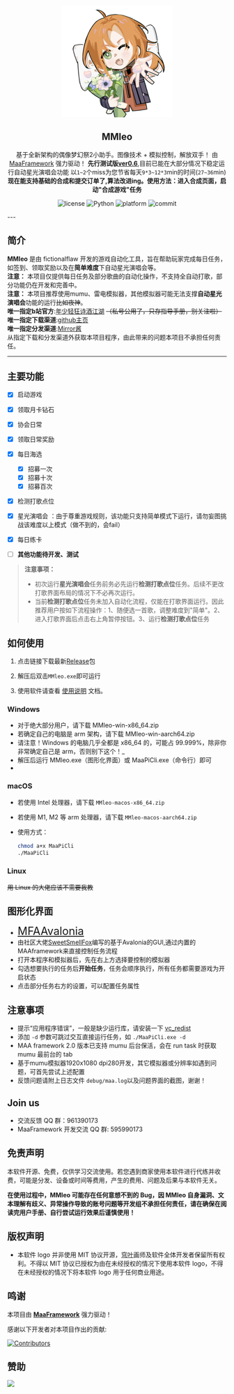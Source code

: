 <!-- markdownlint-disable MD033 MD041 -->

<div align="center">
  <img alt="LOGO" src="./logo.png" width="256" height="256" />

## MMleo
基于全新架构的偶像梦幻祭2小助手。图像技术 + 模拟控制，解放双手！
由 [MaaFramework](https://github.com/MaaXYZ/MaaFramework) 强力驱动！
**先行测试版<u>ver0.6</u>**,目前已能在大部分情况下稳定运行自动星光演唱会功能
以`1~2`个miss为您节省每天`9*3~12*3`min的时间(`27~36`min)
**现在能支持基础的合成和提交订单了,算法改进ing。使用方法：进入合成页面，启动"合成游戏"任务**
</div>
<p align="center">
  <img alt="license" src="https://img.shields.io/github/license/KhazixW2/MaaGumballs">
  <img alt="Python" src="https://img.shields.io/badge/Python-3776AB?logo=python&logoColor=white">
  <img alt="platform" src="https://img.shields.io/badge/platform-Windows-blueviolet">
  <img alt="commit" src="https://img.shields.io/github/commit-activity/m/fictionalflaw/MMleo">
</p>
---

## 简介

**MMleo** 是由 fictionalflaw 开发的游戏自动化工具，旨在帮助玩家完成每日任务，如签到、领取奖励以及在**简单难度**下自动星光演唱会等。  
**注意：** 本项目仅提供每日任务及部分歌曲的自动化操作，不支持全自动打歌，部分功能仍在开发和完善中。  
**注意：** 本项目推荐使用mumu、雷电模拟器，其他模拟器可能无法支撑**自动星光演唱会**功能的运行~~比如夜神~~。  
**唯一指定b站官方**:[年少轻狂诗酒江湖](https://www.bilibili.com/video/BV1wX7VzTEvS) ~~（私号公用了，只存指导手册，别关注啦）~~  
**唯一指定下载渠道**:[github主页](https://github.com/fictionalflaw/MMleo)  
**唯一指定分发渠道**:[Mirror酱](https://mirrorchyan.com/zh/projects?rid=MMleo)  
从指定下载和分发渠道外获取本项目程序，由此带来的问题本项目不承担任何责任。


---
 ## 主要功能

- [x] 启动游戏
- [x] 领取月卡钻石
- [x] 协会日常
- [x] 领取日常奖励
- [x] 每日海选
  - [x] 招募一次
  - [x] 招募十次
  - [x] 招募百次
- [x] 检测打歌点位
- [x] 星光演唱会
      ：由于尊重游戏规则，该功能只支持简单模式下运行，请勿妄图挑战该难度以上模式（做不到的，会fail）
- [x] 每日练卡

- [ ] **其他功能待开发、测试**
> **注意事项：**
> - 初次运行**星光演唱会**任务前务必先运行**检测打歌点位**任务。后续不更改打歌界面布局的情况下不必再次运行。
> - 当前**检测打歌点位**任务未加入自动化流程，仅能在打歌界面运行。因此推荐用户按如下流程操作：1、随便选一首歌，调整难度到"简单"。2、进入打歌界面后点击右上角暂停按钮。3、运行**检测打歌点位**任务
## 如何使用
1. 点击链接下载最新[Release](https://github.com/fictionalflaw/MMleo/releases)包

2. 解压后双击`MMleo.exe`即可运行

3. 使用软件请查看 [使用说明](./docs/zh_cn/使用说明.md) 文档。
   


### Windows

- 对于绝大部分用户，请下载 MMleo-win-x86_64.zip
- 若确定自己的电脑是 arm 架构，请下载 MMleo-win-aarch64.zip
- 请注意！Windows 的电脑几乎全都是 x86_64 的，可能占 99.999%，除非你非常确定自己是 arm，否则别下这个！_
- 解压后运行 MMleo.exe（图形化界面）或 MaaPiCli.exe（命令行）即可
- 
### macOS

- 若使用 Intel 处理器，请下载 `MMleo-macos-x86_64.zip`
- 若使用 M1, M2 等 arm 处理器，请下载 `MMleo-macos-aarch64.zip`
- 使用方式：

  ```bash
  chmod a+x MaaPiCli
  ./MaaPiCli
  ```
  
### Linux

~~用 Linux 的大佬应该不需要我教~~

## 图形化界面

- <span style="font-size:25px;">[MFAAvalonia](https://github.com/SweetSmellFox/MFAAvalonia/)</span>  
- 由社区大佬[SweetSmellFox](https://github.com/SweetSmellFox)编写的基于Avalonia的GUI,通过内置的MAAframework来直接控制任务流程  
- 打开本程序和模拟器后，先在右上方选择要控制的模拟器  
- 勾选想要执行的任务后**开始任务**，任务会顺序执行，所有任务都需要游戏为开启状态  
- 点击部分任务右方的设置，可以配置任务属性
## 注意事项

- 提示“应用程序错误”，一般是缺少运行库，请安装一下 [vc_redist](https://aka.ms/vs/17/release/vc_redist.x64.exe)
- 添加 `-d` 参数可跳过交互直接运行任务，如 `./MaaPiCli.exe -d`
- MAA framework 2.0 版本已支持 mumu 后台保活，会在 run task 时获取 mumu 最前台的 tab
- 基于mumu模拟器1920x1080 dpi280开发，其它模拟器或分辨率如遇到问题，可首先尝试上述配置
- 反馈问题请附上日志文件 `debug/maa.log`以及问题界面的截图，谢谢！
## Join us

- 交流反馈 QQ 群：961390173
- MaaFramework 开发交流 QQ 群: 595990173

## 免责声明

本软件开源、免费，仅供学习交流使用。若您遇到商家使用本软件进行代练并收费，可能是分发、设备或时间等费用，产生的费用、问题及后果与本软件无关。

**在使用过程中，MMleo 可能存在任何意想不到的 Bug，因 MMleo 自身漏洞、文本理解有歧义、异常操作导致的账号问题等开发组不承担任何责任，请在确保在阅读完用户手册、自行尝试运行效果后谨慎使用！**

## 版权声明

- 本软件 logo 并非使用 MIT 协议开源，[穹叶](https://www.mihuashi.com/profiles/7063125)画师及软件全体开发者保留所有权利。不得以 MIT 协议已授权为由在未经授权的情况下使用本软件 logo，不得在未经授权的情况下将本软件 logo 用于任何商业用途。
  
## 鸣谢

本项目由 **[MaaFramework](https://github.com/MaaXYZ/MaaFramework)** 强力驱动！

感谢以下开发者对本项目作出的贡献:

[![Contributors](https://contrib.rocks/image?repo=fictionalflaw/MMleo)](https://github.com/fictionalflaw/MMleo/graphs/contributors)

## 赞助

<!-- markdownlint-disable MD045 -->
<a href="https://afdian.com/a/fictionalflaw">
  <img width="200" src="https://pic1.afdiancdn.com/static/img/welcome/button-sponsorme.png">
</a>



